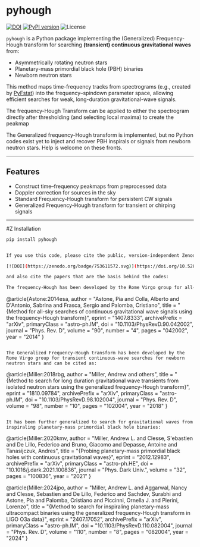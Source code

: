 # pyhough

[![DOI](https://zenodo.org/badge/753611572.svg)](https://doi.org/10.5281/zenodo.15512454)
[![PyPI version](https://badge.fury.io/py/pyhough.svg)](https://pypi.org/project/pyhough/)
![License](https://img.shields.io/github/license/yourusername/pyhough)

`pyhough` is a Python package implementing the (Generalized) Frequency-Hough transform for searching **(transient) continuous gravitational waves** from:

- Asymmetrically rotating neutron stars
- Planetary-mass primordial black hole (PBH) binaries
- Newborn neutron stars

This method maps time-frequency tracks from spectrograms (e.g., created by [PyFstat](https://github.com/PyFstat/PyFstat)) into the frequency–spindown parameter space, allowing efficient searches for weak, long-duration gravitational-wave signals.

The frequency-Hough Transform can be applied to either the spectrogram directly after thresholding (and selecting local maxima) to create the peakmap

The Generalized frequency-Hough transform is implemented, but no Python codes exist yet to inject and recover PBH inspirals or signals from newborn neutron stars. Help is welcome on these fronts.

---

## Features

- Construct time–frequency peakmaps from preprocessed data
- Doppler correction for sources in the sky
- Standard Frequency-Hough transform for persistent CW signals
- Generalized Frequency-Hough transform for transient or chirping signals

---

#Z Installation

```bash
pip install pyhough


If you use this code, please cite the public, version-independent Zenodo entry: 

[![DOI](https://zenodo.org/badge/753611572.svg)](https://doi.org/10.5281/zenodo.15512454)

and also cite the papers that are the basis behind the codes:

The frequency-Hough has been developed by the Rome Virgo group for all-sky searches for continuous waves from non-axisymmetric, rotating neutron stars and can be cited as:
```
@article{Astone:2014esa,
    author = "Astone, Pia and Colla, Alberto and D'Antonio, Sabrina and Frasca, Sergio and Palomba, Cristiano",
    title = "{Method for all-sky searches of continuous gravitational wave signals using the frequency-Hough transform}",
    eprint = "1407.8333",
    archivePrefix = "arXiv",
    primaryClass = "astro-ph.IM",
    doi = "10.1103/PhysRevD.90.042002",
    journal = "Phys. Rev. D",
    volume = "90",
    number = "4",
    pages = "042002",
    year = "2014"
}
```

The Generalized Frequency-Hough transform has been developed by the Rome Virgo group for transient continuous-wave searches for newborn neutron stars and can be cited as:

```
@article{Miller:2018rbg,
    author = "Miller, Andrew and others",
    title = "{Method to search for long duration gravitational wave transients from isolated neutron stars using the generalized frequency-Hough transform}",
    eprint = "1810.09784",
    archivePrefix = "arXiv",
    primaryClass = "astro-ph.IM",
    doi = "10.1103/PhysRevD.98.102004",
    journal = "Phys. Rev. D",
    volume = "98",
    number = "10",
    pages = "102004",
    year = "2018"
}
```

It has been further generalized to search for gravitational waves from inspiraling planetary-mass primordial black hole binaries:

```
@article{Miller:2020kmv,
    author = "Miller, Andrew L. and Clesse, S\'ebastien and De Lillo, Federico and Bruno, Giacomo and Depasse, Antoine and Tanasijczuk, Andres",
    title = "{Probing planetary-mass primordial black holes with continuous gravitational waves}",
    eprint = "2012.12983",
    archivePrefix = "arXiv",
    primaryClass = "astro-ph.HE",
    doi = "10.1016/j.dark.2021.100836",
    journal = "Phys. Dark Univ.",
    volume = "32",
    pages = "100836",
    year = "2021"
}

@article{Miller:2024jpo,
    author = "Miller, Andrew L. and Aggarwal, Nancy and Clesse, Sebastien and De Lillo, Federico and Sachdev, Surabhi and Astone, Pia and Palomba, Cristiano and Piccinni, Ornella J. and Pierini, Lorenzo",
    title = "{Method to search for inspiraling planetary-mass ultracompact binaries using the generalized frequency-Hough transform in LIGO O3a data}",
    eprint = "2407.17052",
    archivePrefix = "arXiv",
    primaryClass = "astro-ph.IM",
    doi = "10.1103/PhysRevD.110.082004",
    journal = "Phys. Rev. D",
    volume = "110",
    number = "8",
    pages = "082004",
    year = "2024"
}
```

